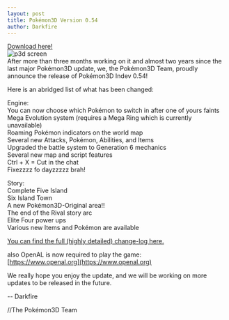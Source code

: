 ```yaml
---
layout: post
title: Pokémon3D Version 0.54
author: Darkfire
---
```


[Download here!](https://github.com/P3D-Legacy/P3D-Legacy/releases/download/0.54/Release.zip)  
![p3d screen](http://i.imgur.com/eIYkzIq.png)  
After more than three months working on it and almost two years since the last major Pokémon3D update, we, the Pokémon3D Team, proudly announce the release of Pokémon3D Indev 0.54!  
  
Here is an abridged list of what has been changed:  
  
Engine:  
You can now choose which Pokémon to switch in after one of yours faints  
Mega Evolution system (requires a Mega Ring which is currently unavailable)  
Roaming Pokémon indicators on the world map  
Several new Attacks, Pokémon, Abilities, and Items  
Upgraded the battle system to Generation 6 mechanics  
Several new map and script features  
Ctrl + X = Cut in the chat  
Fixezzzz fo dayzzzzz brah!  
  
Story:  
Complete Five Island  
Six Island Town  
A new Pokémon3D-Original area!!  
The end of the Rival story arc  
Elite Four power ups  
Various new Items and Pokémon are available  
  
[You can find the full (highly detailed) change-log here.](https://github.com/P3D-Legacy/P3D-Legacy/releases)  
  
also OpenAL is now required to play the game:  
[https://www.openal.org](https://www.openal.org)  
  
We really hope you enjoy the update, and we will be working on more updates to be released in the future.  
  
-- Darkfire  
  
//The Pokémon3D Team